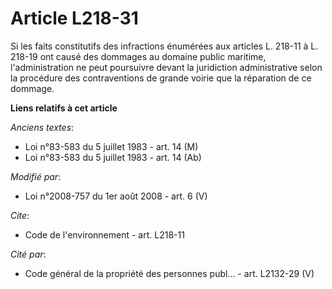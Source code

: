 # Article L218-31

Si les faits constitutifs des infractions énumérées aux articles L. 218-11 à L. 218-19 ont causé des dommages au domaine
public maritime, l'administration ne peut poursuivre devant la juridiction administrative selon la procédure des
contraventions de grande voirie que la réparation de ce dommage.

**Liens relatifs à cet article**

_Anciens textes_:

  - Loi n°83-583 du 5 juillet 1983 - art. 14 (M)
  - Loi n°83-583 du 5 juillet 1983 - art. 14 (Ab)

_Modifié par_:

  - Loi n°2008-757 du 1er août 2008 - art. 6 (V)

_Cite_:

  - Code de l'environnement - art. L218-11

_Cité par_:

  - Code général de la propriété des personnes publ... - art. L2132-29 (V)
